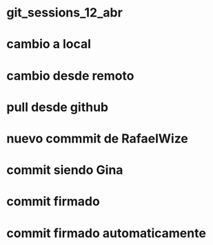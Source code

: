 # git_sessions_12_abr
# cambio a local
# cambio desde remoto
# pull desde github
# nuevo commmit de RafaelWize
# commit siendo Gina
# commit firmado
# commit firmado automaticamente
